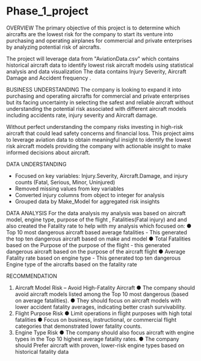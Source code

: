 # Phase_1_project


OVERVIEW
The primary objective of this project is to determine which aircrafts are the lowest risk for the company to start its venture into purchasing and operating airplanes for commercial and private enterprises by analyzing potential risk of aircrafts.

The project will leverage data from "AviationData.csv" which contains historical aircraft data to identify lowest risk aircraft models using statistical analysis and data visualization The data contains Injury Severity, Aircraft Damage and Accident frequency .


BUSINESS UNDERSTANDING
The company is looking to expand it into purchasing and operating aircrafts for commercial and private enterprises but its facing uncertainty in selecting the safest and reliable aircraft without understanding the potential risk associated with different aircraft models including accidents rate, injury severity and Aircraft damage.

Without perfect understanding the company risks investing in high-risk aircraft that could lead safety concerns and financial loss. This project aims to leverage aviation data to obtain meaningful insight to identify the lowest risk aircraft models providing the company with actionable insight to make informed decisions about aircraft. 


DATA UNDERSTANDING
- Focused on key variables: Injury.Severity, Aircraft.Damage, and    injury counts (Fatal, Serious, Minor, Uninjured)
 - Removed missing values from key variables
 - Converted injury columns from object to integer for analysis
 - Grouped data by Make_Model for aggregated risk insights


DATA ANALYSIS
For the data analysis my analysis was based on aircraft model, engine type, purpose of the flight , Fatalities(Fatal injury) and and also created the Fatality rate to help with my analysis which focused on:
         ● Top 10 most dangerous aircraft based average fatalities
          - This      generated the top ten dangerous aircraft based on make and model
          ● Total Fatalities based on the Purpose of the purpose of the flight
          - this generated dangerous aircraft based on the purpose of the aircraft flight
         ● Average Fatality rate based on engine type 
          - This generated top ten dangerous Engine type of the aircrafts based on the fatality rate


RECOMMENDATION
1. Aircraft Model Risk – Avoid High-Fatality Aircraft
     ● The company should avoid aircraft models listed among the Top 10 most dangerous (based on average fatalities).
     ● They should focus on aircraft models with lower accident fatality averages, indicating better crash survivability.
 2. Flight Purpose Risk
     ● Limit operations in flight purposes with high total fatalities
     ● Focus on business, instructional, or commercial flight categories that demonstrated lower fatality counts.
 3. Engine Type Risk
     ● The company should also focus aircraft with engine types in the Top 10 highest average fatality rates.
     ● The company should Prefer aircraft with proven, lower-risk engine types based on historical fatality data
